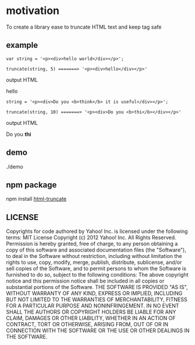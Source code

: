 # motivation
To create a library ease to truncate HTML text and keep tag safe

## example
`var string = '<p><div>hello world</div></p>';`

`truncate(string, 5) =======> '<p><div>hello</div></p>'`

output HTML <p><div>hello</div></p>

`string = '<p><div>Do you <b>think</b> it is useful</div></p>';`

`truncate(string, 10) =======> '<p><div>Do you <b>thi</b></div></p>'`

output HTML <p><div>Do you <b>thi</b></div></p>

## demo
./demo

## npm package
npm install [html-truncate][1]

[1]: http://search.npmjs.org/#/html-truncate

## LICENSE
Copyrights for code authored by Yahoo! Inc. is licensed under the following terms:
MIT License
Copyright (c) 2012 Yahoo! Inc. All Rights Reserved.
Permission is hereby granted, free of charge, to any person obtaining a copy of this software and associated documentation files (the "Software"), to deal in the Software without restriction, including without limitation the rights to use, copy, modify, merge, publish, distribute, sublicense, and/or sell copies of the Software, and to permit persons to whom the Software is furnished to do so, subject to the following conditions:
The above copyright notice and this permission notice shall be included in all copies or substantial portions of the Software.
THE SOFTWARE IS PROVIDED "AS IS", WITHOUT WARRANTY OF ANY KIND, EXPRESS OR IMPLIED, INCLUDING BUT NOT LIMITED TO THE WARRANTIES OF MERCHANTABILITY, FITNESS FOR A PARTICULAR PURPOSE AND NONINFRINGEMENT. IN NO EVENT SHALL THE AUTHORS OR COPYRIGHT HOLDERS BE LIABLE FOR ANY CLAIM, DAMAGES OR OTHER LIABILITY, WHETHER IN AN ACTION OF CONTRACT, TORT OR OTHERWISE, ARISING FROM, OUT OF OR IN CONNECTION WITH THE SOFTWARE OR THE USE OR OTHER DEALINGS IN THE SOFTWARE.

